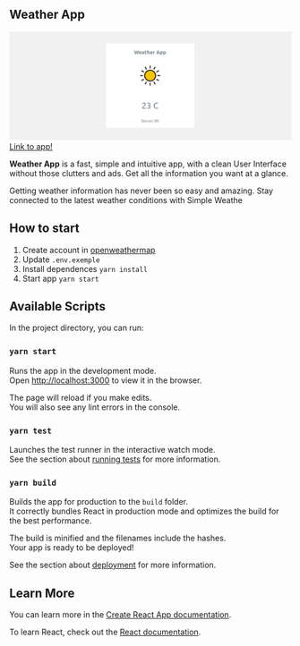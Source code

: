 ## Weather App
![Weather App - site](/cover.png)
[Link to app!](https://hopeful-morse-972f17.netlify.com/)

__Weather App__ is a fast, simple and intuitive app, with a clean User Interface without those clutters and ads. Get all the information you want at a glance.

Getting weather information has never been so easy and amazing. Stay connected to the latest weather conditions with Simple Weathe

## How to start

 1. Create account in [openweathermap](https://openweathermap.org/appid)
 2. Update `.env.exemple`
 3. Install dependences `yarn install`
 4. Start app `yarn start`

## Available Scripts

In the project directory, you can run:

### `yarn start`

Runs the app in the development mode.<br />
Open [http://localhost:3000](http://localhost:3000) to view it in the browser.

The page will reload if you make edits.<br />
You will also see any lint errors in the console.

### `yarn test`

Launches the test runner in the interactive watch mode.<br />
See the section about [running tests](https://facebook.github.io/create-react-app/docs/running-tests) for more information.

### `yarn build`

Builds the app for production to the `build` folder.<br />
It correctly bundles React in production mode and optimizes the build for the best performance.

The build is minified and the filenames include the hashes.<br />
Your app is ready to be deployed!

See the section about [deployment](https://facebook.github.io/create-react-app/docs/deployment) for more information.

## Learn More

You can learn more in the [Create React App documentation](https://facebook.github.io/create-react-app/docs/getting-started).

To learn React, check out the [React documentation](https://reactjs.org/).
